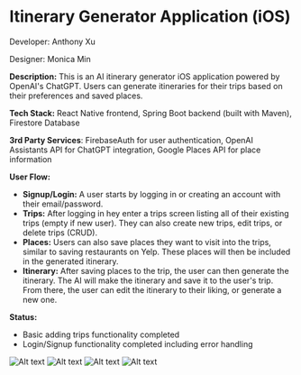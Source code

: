 # Itinerary Generator Application (iOS)

Developer: Anthony Xu

Designer: Monica Min

**Description:** This is an AI itinerary generator iOS application powered by OpenAI's ChatGPT. Users can generate itineraries for their trips based on their preferences and saved places. 

**Tech Stack:** React Native frontend, Spring Boot backend (built with Maven), Firestore Database

**3rd Party Services**: FirebaseAuth for user authentication, OpenAI Assistants API for ChatGPT integration, Google Places API for place information

**User Flow:** 
- **Signup/Login:** A user starts by logging in or creating an account with their email/password. 
- **Trips:** After logging in hey enter a trips screen listing all of their existing trips (empty if new user). They can also create new trips, edit trips, or delete trips (CRUD). 
- **Places:** Users can also save places they want to visit into the trips, similar to saving restaurants on Yelp. These places will then be included in the generated itinerary.
- **Itinerary:** After saving places to the trip, the user can then generate the itinerary. The AI will make the itinerary and save it to the user's trip. From there, the user can edit the itinerary to their liking, or generate a new one.

**Status:**
- Basic adding trips functionality completed
- Login/Signup functionality completed including error handling


![Alt text](image.png)
![Alt text](image-1.png)
![Alt text](image-2.png)
![Alt text](image-3.png)



